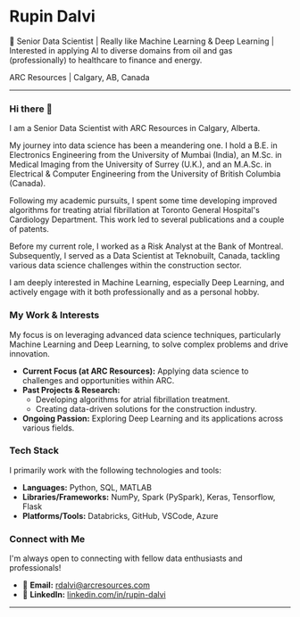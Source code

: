 # Rupin Dalvi
🔬 Senior Data Scientist | Really like Machine Learning & Deep Learning | Interested in applying AI to diverse domains from oil and gas (professionally) to healthcare to finance and energy.

ARC Resources | Calgary, AB, Canada

---

### Hi there 👋

I am a Senior Data Scientist with ARC Resources in Calgary, Alberta.

My journey into data science has been a meandering one. I hold a B.E. in Electronics Engineering from the University of Mumbai (India), an M.Sc. in Medical Imaging from the University of Surrey (U.K.), and an M.A.Sc. in Electrical & Computer Engineering from the University of British Columbia (Canada).

Following my academic pursuits, I spent some time developing improved algorithms for treating atrial fibrillation at Toronto General Hospital's Cardiology Department. This work led to several publications and a couple of patents.

Before my current role, I worked as a Risk Analyst at the Bank of Montreal. Subsequently, I served as a Data Scientist at Teknobuilt, Canada, tackling various data science challenges within the construction sector.

I am deeply interested in Machine Learning, especially Deep Learning, and actively engage with it both professionally and as a personal hobby.

### My Work & Interests

My focus is on leveraging advanced data science techniques, particularly Machine Learning and Deep Learning, to solve complex problems and drive innovation.

* **Current Focus (at ARC Resources):** Applying data science to challenges and opportunities within ARC.
* **Past Projects & Research:**
    * Developing algorithms for atrial fibrillation treatment.
    * Creating data-driven solutions for the construction industry.
* **Ongoing Passion:** Exploring Deep Learning and its applications across various fields.

### Tech Stack

I primarily work with the following technologies and tools:

* **Languages:** Python, SQL, MATLAB
* **Libraries/Frameworks:** NumPy, Spark (PySpark), Keras, Tensorflow, Flask
* **Platforms/Tools:** Databricks, GitHub, VSCode, Azure

### Connect with Me

I'm always open to connecting with fellow data enthusiasts and professionals!

* 📧 **Email:** [rdalvi@arcresources.com](mailto:rdalvi@arcresources.com)
* 🔗 **LinkedIn:** [linkedin.com/in/rupin-dalvi](https://www.linkedin.com/in/rupin-dalvi/)

---

